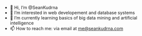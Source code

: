 - 👋 Hi, I’m @SeanKudrna
- 👀 I’m interested in web developement and database systems
- 🌱 I’m currently learning basics of big data mining and artificial intelligence
- 📫 How to reach me: via email at me@seankudrna.com

<!---
SeanKudrna/SeanKudrna is a ✨ special ✨ repository because its `README.md` (this file) appears on your GitHub profile.
You can click the Preview link to take a look at your changes.
--->

